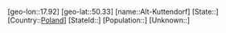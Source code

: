 ﻿---
location: [50.33,17.92]
type: City
tags:
- geo/City


SpocWebEntityId: 28763
isDeleted: false
confidential: public

---
[geo-lon::17.92]
[geo-lat::50.33]
[name::Alt-Kuttendorf]
[State::]
[Country::[Poland](geo/Continent/Europe/Poland.md)]
[StateId::]
[Population::]
[Unknown::]

